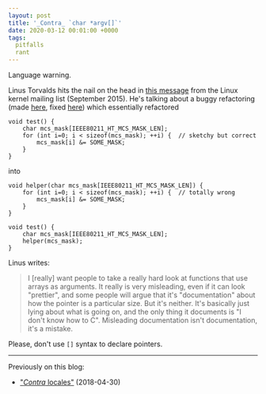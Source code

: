 ```yaml
---
layout: post
title: '_Contra_ `char *argv[]`'
date: 2020-03-12 00:01:00 +0000
tags:
  pitfalls
  rant
---
```


Language warning.

Linus Torvalds hits the nail on the head in [this message](https://lkml.org/lkml/2015/9/3/428)
from the Linux kernel mailing list (September 2015). He's talking about a buggy refactoring
(made [here](https://github.com/torvalds/linux/commit/90c66bd2232ae6d3c88c1f3378e3028fded642b3#diff-ca015ca518ca849f187103fe395cee7cR620),
fixed [here](https://github.com/torvalds/linux/commit/98a1f8282b8c37378c1b947d661a58942331ca90))
which essentially refactored

    void test() {
        char mcs_mask[IEEE80211_HT_MCS_MASK_LEN];
        for (int i=0; i < sizeof(mcs_mask); ++i) {  // sketchy but correct
            mcs_mask[i] &= SOME_MASK;
        }
    }

into

    void helper(char mcs_mask[IEEE80211_HT_MCS_MASK_LEN]) {
        for (int i=0; i < sizeof(mcs_mask); ++i) {  // totally wrong
            mcs_mask[i] &= SOME_MASK;
        }
    }

    void test() {
        char mcs_mask[IEEE80211_HT_MCS_MASK_LEN];
        helper(mcs_mask);
    }

Linus writes:

> I [really] want people to take a really hard look at functions that use
> arrays as arguments. It really is very misleading, even if it can look
> "prettier", and some people will argue that it's "documentation" about
> how the pointer is a particular size. But it's neither. It's basically
> just lying about what is going on, and the only thing it documents is
> "I don't know how to C". Misleading documentation isn't documentation,
> it's a mistake.

Please, don't use `[]` syntax to declare pointers.

----

Previously on this blog:

* ["_Contra_ locales"](/blog/2018/04/30/contra-locales/) (2018-04-30)
